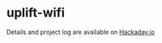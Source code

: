# uplift-wifi 
Details and project log are available on [Hackaday.io](http://hackaday.io/project/4173-uplift-desk-wifi-link)